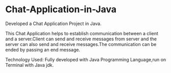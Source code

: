 # Chat-Application-in-Java

Developed a Chat Application Project in Java.

This Chat Application helps to establish communication between a client and a server.Client can send and receive messages from server and the server can also 
send and receive messages.The communication can be ended by passing an end message.

Technology Used: Fully developed with Java Programming Language,run on Terminal with Java jdk.

